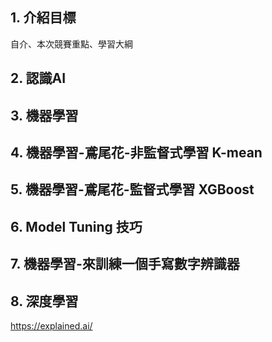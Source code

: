 ## 1. 介紹目標
自介、本次競賽重點、學習大綱

## 2. 認識AI

## 3. 機器學習

## 4. 機器學習-鳶尾花-非監督式學習 K-mean

## 5. 機器學習-鳶尾花-監督式學習 XGBoost

##

## 6. Model Tuning 技巧

## 7. 機器學習-來訓練一個手寫數字辨識器

## 8. 深度學習


https://explained.ai/